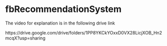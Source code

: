 # fbRecommendationSystem
<p>The video for explanation is in the following drive link</p>
<p>https://drive.google.com/drive/folders/1PP8YKCkYOxxD0VX28LicjXOB_Hn2mcqX?usp=sharing</p>
